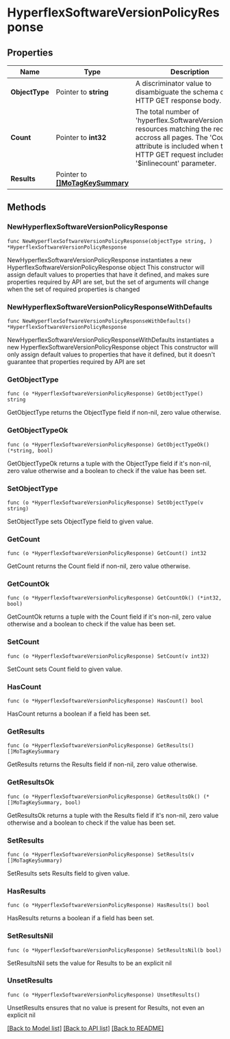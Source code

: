 # HyperflexSoftwareVersionPolicyResponse

## Properties

Name | Type | Description | Notes
------------ | ------------- | ------------- | -------------
**ObjectType** | Pointer to **string** | A discriminator value to disambiguate the schema of a HTTP GET response body. | 
**Count** | Pointer to **int32** | The total number of &#39;hyperflex.SoftwareVersionPolicy&#39; resources matching the request, accross all pages. The &#39;Count&#39; attribute is included when the HTTP GET request includes the &#39;$inlinecount&#39; parameter. | [optional] 
**Results** | Pointer to [**[]MoTagKeySummary**](mo.TagKeySummary.md) |  | [optional] 

## Methods

### NewHyperflexSoftwareVersionPolicyResponse

`func NewHyperflexSoftwareVersionPolicyResponse(objectType string, ) *HyperflexSoftwareVersionPolicyResponse`

NewHyperflexSoftwareVersionPolicyResponse instantiates a new HyperflexSoftwareVersionPolicyResponse object
This constructor will assign default values to properties that have it defined,
and makes sure properties required by API are set, but the set of arguments
will change when the set of required properties is changed

### NewHyperflexSoftwareVersionPolicyResponseWithDefaults

`func NewHyperflexSoftwareVersionPolicyResponseWithDefaults() *HyperflexSoftwareVersionPolicyResponse`

NewHyperflexSoftwareVersionPolicyResponseWithDefaults instantiates a new HyperflexSoftwareVersionPolicyResponse object
This constructor will only assign default values to properties that have it defined,
but it doesn't guarantee that properties required by API are set

### GetObjectType

`func (o *HyperflexSoftwareVersionPolicyResponse) GetObjectType() string`

GetObjectType returns the ObjectType field if non-nil, zero value otherwise.

### GetObjectTypeOk

`func (o *HyperflexSoftwareVersionPolicyResponse) GetObjectTypeOk() (*string, bool)`

GetObjectTypeOk returns a tuple with the ObjectType field if it's non-nil, zero value otherwise
and a boolean to check if the value has been set.

### SetObjectType

`func (o *HyperflexSoftwareVersionPolicyResponse) SetObjectType(v string)`

SetObjectType sets ObjectType field to given value.


### GetCount

`func (o *HyperflexSoftwareVersionPolicyResponse) GetCount() int32`

GetCount returns the Count field if non-nil, zero value otherwise.

### GetCountOk

`func (o *HyperflexSoftwareVersionPolicyResponse) GetCountOk() (*int32, bool)`

GetCountOk returns a tuple with the Count field if it's non-nil, zero value otherwise
and a boolean to check if the value has been set.

### SetCount

`func (o *HyperflexSoftwareVersionPolicyResponse) SetCount(v int32)`

SetCount sets Count field to given value.

### HasCount

`func (o *HyperflexSoftwareVersionPolicyResponse) HasCount() bool`

HasCount returns a boolean if a field has been set.

### GetResults

`func (o *HyperflexSoftwareVersionPolicyResponse) GetResults() []MoTagKeySummary`

GetResults returns the Results field if non-nil, zero value otherwise.

### GetResultsOk

`func (o *HyperflexSoftwareVersionPolicyResponse) GetResultsOk() (*[]MoTagKeySummary, bool)`

GetResultsOk returns a tuple with the Results field if it's non-nil, zero value otherwise
and a boolean to check if the value has been set.

### SetResults

`func (o *HyperflexSoftwareVersionPolicyResponse) SetResults(v []MoTagKeySummary)`

SetResults sets Results field to given value.

### HasResults

`func (o *HyperflexSoftwareVersionPolicyResponse) HasResults() bool`

HasResults returns a boolean if a field has been set.

### SetResultsNil

`func (o *HyperflexSoftwareVersionPolicyResponse) SetResultsNil(b bool)`

 SetResultsNil sets the value for Results to be an explicit nil

### UnsetResults
`func (o *HyperflexSoftwareVersionPolicyResponse) UnsetResults()`

UnsetResults ensures that no value is present for Results, not even an explicit nil

[[Back to Model list]](../README.md#documentation-for-models) [[Back to API list]](../README.md#documentation-for-api-endpoints) [[Back to README]](../README.md)


